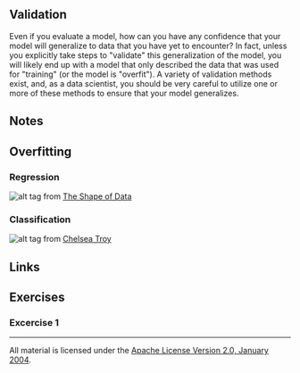## Validation

Even if you evaluate a model, how can you have any confidence that your model will generalize to data that you have yet to encounter?  In fact, unless you explicitly take steps to "validate" this generalization of the model, you will likely end up with a model that only described the data that was used for "training" (or the model is "overfit").  A variety of validation methods exist, and, as a data scientist, you should be very careful to utilize one or more of these methods to ensure that your model generalizes.

## Notes

## Overfitting

### Regression

![alt tag](overfitting_reg.jpg)
from [The Shape of Data](https://shapeofdata.wordpress.com/2013/03/26/general-regression-and-over-fitting/)

### Classification

![alt tag](overfitting_class.jpg)
from [Chelsea Troy](https://chelseatroy.com/2016/03/22/machine-learning-part-2-classification/)

## Links

## Exercises

### Excercise 1

___
All material is licensed under the [Apache License Version 2.0, January 2004](http://www.apache.org/licenses/LICENSE-2.0).
